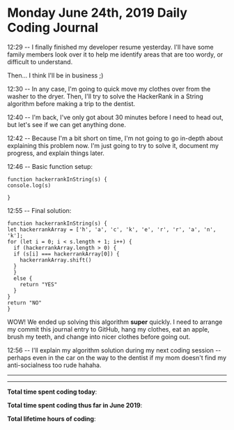 # Monday June 24th, 2019 Daily Coding Journal

12:29 -- I finally finished my developer resume yesterday. I'll have some family members look over it to help me identify areas that are too wordy, or difficult to understand.

Then... I think I'll be in business ;)

12:30 -- In any case, I'm going to quick move my clothes over from the washer to the dryer. Then, I'll try to solve the HackerRank in a String algorithm before making a trip to the dentist.

12:40 -- I'm back, I've only got about 30 minutes before I need to head out, but let's see if we can get anything done.

12:42 -- Because I'm a bit short on time, I'm not going to go in-depth about explaining this problem now. I'm just going to try to solve it, document my progress, and explain things later.

12:46 -- Basic function setup:
```
function hackerrankInString(s) {
console.log(s)

}
```
12:55 -- Final solution:
```
function hackerrankInString(s) {
let hackerrankArray = ['h', 'a', 'c', 'k', 'e', 'r', 'r', 'a', 'n', 'k'];
for (let i = 0; i < s.length + 1; i++) {
  if (hackerrankArray.length > 0) {
  if (s[i] === hackerrankArray[0]) {
    hackerrankArray.shift()
  }
  }
  else {
    return "YES"
  }
}
return "NO"
}
```
WOW! We ended up solving this algorithm **super** quickly. I need to arrange my commit this journal entry to GitHub, hang my clothes, eat an apple, brush my teeth, and change into nicer clothes before going out.

12:56 -- I'll explain my algorithm solution during my next coding session -- perhaps even in the car on the way to the dentist if my mom doesn't find my anti-socialness too rude hahaha.
___

___
**Total time spent coding today**: 

**Total time spent coding thus far in June 2019**: 

**Total lifetime hours of coding**: 